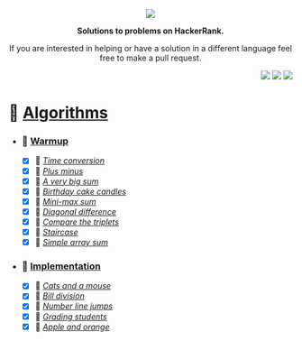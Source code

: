  
<p align="center">
	<a href="https://www.hackerrank.com/mo_shakib"><img src="https://cloud.githubusercontent.com/assets/19765741/25342064/d17a563c-28d8-11e7-83fc-763d4ab4820a.jpg" ></a>
</p>
<p align="center">
   <b> Solutions to problems on HackerRank. </b>
</p>

<p align="center">
	If you are interested in helping or have a solution in a different language feel free to make a pull request.
</p>
<p align="right">
    <img src="https://github.com/Mo-Shakib/HackerRank/actions/workflows/README_automation.yml/badge.svg">
    <img src="https://wakatime.com/badge/user/8e02bfd3-85d8-4d9d-88df-fa983f91ff30/project/b82b047d-1e9b-4267-a6db-5430b5c24ed5.svg">
    <img src="https://img.shields.io/badge/Language-Python-orange.svg">
</p>


# 📒 [Algorithms](1.%20Algorithms)
- ### 📁 [Warmup](1.%20Algorithms//1.%20Warmup)
	- [x] 📃 [_Time conversion_](1.%20Algorithms/1.%20Warmup/Time%20Conversion.py)
	- [x] 📃 [_Plus minus_](1.%20Algorithms/1.%20Warmup/Plus%20Minus.py)
	- [x] 📃 [_A very big sum_](1.%20Algorithms/1.%20Warmup/A%20Very%20Big%20Sum.py)
	- [x] 📃 [_Birthday cake candles_](1.%20Algorithms/1.%20Warmup/Birthday%20Cake%20Candles.py)
	- [x] 📃 [_Mini-max sum_](1.%20Algorithms/1.%20Warmup/Mini-Max%20Sum.py)
	- [x] 📃 [_Diagonal difference_](1.%20Algorithms/1.%20Warmup/Diagonal%20Difference.py)
	- [x] 📃 [_Compare the triplets_](1.%20Algorithms/1.%20Warmup/Compare%20the%20Triplets.py)
	- [x] 📃 [_Staircase_](1.%20Algorithms/1.%20Warmup/Staircase.py)
	- [x] 📃 [_Simple array sum_](1.%20Algorithms/1.%20Warmup/Simple%20Array%20Sum.py)
- ### 📁 [Implementation](1.%20Algorithms//2.%20Implementation)
	- [x] 📃 [_Cats and a mouse_](1.%20Algorithms/2.%20Implementation/Cats%20and%20a%20Mouse.py)
	- [x] 📃 [_Bill division_](1.%20Algorithms/2.%20Implementation/Bill%20Division.py)
	- [x] 📃 [_Number line jumps_](1.%20Algorithms/2.%20Implementation/Number%20Line%20Jumps.py)
	- [x] 📃 [_Grading students_](1.%20Algorithms/2.%20Implementation/Grading%20Students.py)
	- [x] 📃 [_Apple and orange_](1.%20Algorithms/2.%20Implementation/Apple%20and%20Orange.py)
